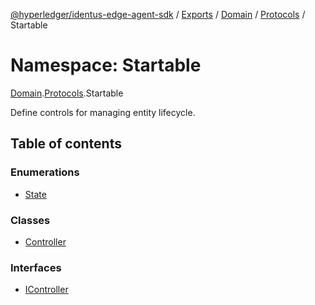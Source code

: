 [@hyperledger/identus-edge-agent-sdk](../README.md) / [Exports](../modules.md) / [Domain](Domain.md) / [Protocols](Domain.Protocols.md) / Startable

# Namespace: Startable

[Domain](Domain.md).[Protocols](Domain.Protocols.md).Startable

Define controls for managing entity lifecycle.

## Table of contents

### Enumerations

- [State](../enums/Domain.Protocols.Startable.State.md)

### Classes

- [Controller](../classes/Domain.Protocols.Startable.Controller.md)

### Interfaces

- [IController](../interfaces/Domain.Protocols.Startable.IController.md)
